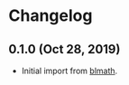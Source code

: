 Changelog
=========

## 0.1.0 (Oct 28, 2019)

- Initial import from [blmath][].

[blmath]: https://github.com/lace/blmath
